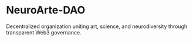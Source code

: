 # NeuroArte-DAO
Decentralized organization uniting art, science, and neurodiversity through transparent Web3 governance.
